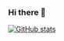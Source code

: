 ### Hi there 👋

 <!--
 **dejstheman/dejstheman** is a ✨ _special_ ✨ repository because its `README.md` (this file) appears on your GitHub profile.

 Here are some ideas to get you started:

 - 🔭 I’m currently working on ...
 - 🌱 I’m currently learning ...
 - 👯 I’m looking to collaborate on ...
 - 🤔 I’m looking for help with ...
 - 💬 Ask me about ...
 - 📫 How to reach me: ...
 - 😄 Pronouns: ...
 - ⚡ Fun fact: ...
 -->

[![GitHub stats](https://github-readme-stats.vercel.app/api?username=dejstheman&show_icons=true&theme=highcontrast)](https://github.com/anuraghazra/github-readme-stats)

 <!--
[![Language stats](https://github-readme-stats.vercel.app/api/top-langs/?username=dejstheman&layout=compact&theme=highcontrast)](https://github.com/anuraghazra/github-readme-stats)
 -->
